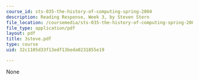 ```yaml
---
course_id: sts-035-the-history-of-computing-spring-2004
description: Reading Response, Week 3, by Steven Stern
file_location: /coursemedia/sts-035-the-history-of-computing-spring-2004/32c1105d33f13edf13beda0231855e19_3steve.pdf
file_type: application/pdf
layout: pdf
title: 3steve.pdf
type: course
uid: 32c1105d33f13edf13beda0231855e19

---
```

None